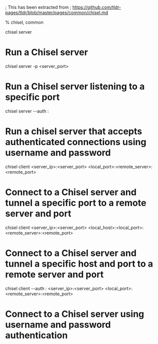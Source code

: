; This has been extracted from
; https://github.com/tldr-pages/tldr/blob/master/pages/common/chisel.md

% chisel, common

chisel server
# Run a Chisel server

chisel server -p <server_port>
# Run a Chisel server listening to a specific port

chisel server --auth <username>:<password>
# Run a chisel server that accepts authenticated connections using username and password

chisel client <server_ip>:<server_port> <local_port>:<remote_server>:<remote_port>
# Connect to a Chisel server and tunnel a specific port to a remote server and port

chisel client <server_ip>:<server_port> <local_host>:<local_port>:<remote_server>:<remote_port>
# Connect to a Chisel server and tunnel a specific host and port to a remote server and port

chisel client --auth <username>:<password> <server_ip>:<server_port> <local_port>:<remote_server>:<remote_port>
# Connect to a Chisel server using username and password authentication

